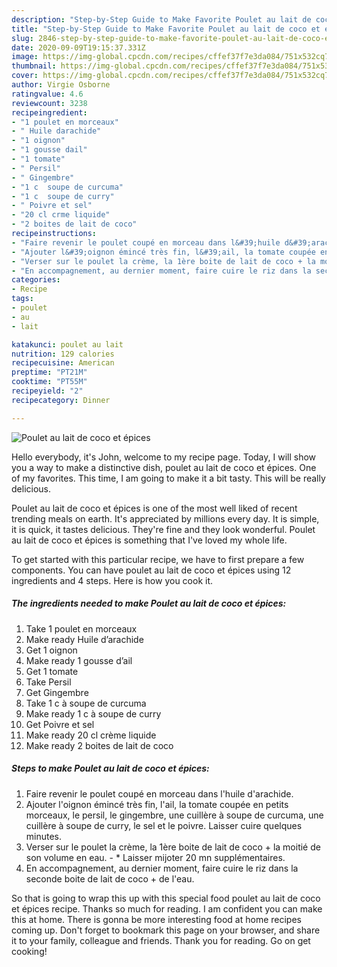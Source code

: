 ```yaml
---
description: "Step-by-Step Guide to Make Favorite Poulet au lait de coco et épices"
title: "Step-by-Step Guide to Make Favorite Poulet au lait de coco et épices"
slug: 2846-step-by-step-guide-to-make-favorite-poulet-au-lait-de-coco-et-epices
date: 2020-09-09T19:15:37.331Z
image: https://img-global.cpcdn.com/recipes/cffef37f7e3da084/751x532cq70/poulet-au-lait-de-coco-et-epices-photo-principale-de-la-recette.jpg
thumbnail: https://img-global.cpcdn.com/recipes/cffef37f7e3da084/751x532cq70/poulet-au-lait-de-coco-et-epices-photo-principale-de-la-recette.jpg
cover: https://img-global.cpcdn.com/recipes/cffef37f7e3da084/751x532cq70/poulet-au-lait-de-coco-et-epices-photo-principale-de-la-recette.jpg
author: Virgie Osborne
ratingvalue: 4.6
reviewcount: 3238
recipeingredient:
- "1 poulet en morceaux"
- " Huile darachide"
- "1 oignon"
- "1 gousse dail"
- "1 tomate"
- " Persil"
- " Gingembre"
- "1 c  soupe de curcuma"
- "1 c  soupe de curry"
- " Poivre et sel"
- "20 cl crme liquide"
- "2 boites de lait de coco"
recipeinstructions:
- "Faire revenir le poulet coupé en morceau dans l&#39;huile d&#39;arachide."
- "Ajouter l&#39;oignon émincé très fin, l&#39;ail, la tomate coupée en petits morceaux, le persil, le gingembre, une cuillère à soupe de curcuma, une cuillère à soupe de curry, le sel et le poivre. Laisser cuire quelques minutes."
- "Verser sur le poulet la crème, la 1ère boite de lait de coco + la moitié de son volume en eau. * Laisser mijoter 20 mn supplémentaires."
- "En accompagnement, au dernier moment, faire cuire le riz dans la seconde boite de lait de coco + de l&#39;eau."
categories:
- Recipe
tags:
- poulet
- au
- lait

katakunci: poulet au lait 
nutrition: 129 calories
recipecuisine: American
preptime: "PT21M"
cooktime: "PT55M"
recipeyield: "2"
recipecategory: Dinner

---
```



![Poulet au lait de coco et épices](https://img-global.cpcdn.com/recipes/cffef37f7e3da084/751x532cq70/poulet-au-lait-de-coco-et-epices-photo-principale-de-la-recette.jpg)

Hello everybody, it's John, welcome to my recipe page. Today, I will show you a way to make a distinctive dish, poulet au lait de coco et épices. One of my favorites. This time, I am going to make it a bit tasty. This will be really delicious.



Poulet au lait de coco et épices is one of the most well liked of recent trending meals on earth. It's appreciated by millions every day. It is simple, it is quick, it tastes delicious. They're fine and they look wonderful. Poulet au lait de coco et épices is something that I've loved my whole life.


To get started with this particular recipe, we have to first prepare a few components. You can have poulet au lait de coco et épices using 12 ingredients and 4 steps. Here is how you cook it.

<!--inarticleads1-->

##### The ingredients needed to make Poulet au lait de coco et épices:

1. Take 1 poulet en morceaux
1. Make ready  Huile d’arachide
1. Get 1 oignon
1. Make ready 1 gousse d’ail
1. Get 1 tomate
1. Take  Persil
1. Get  Gingembre
1. Take 1 c à soupe de curcuma
1. Make ready 1 c à soupe de curry
1. Get  Poivre et sel
1. Make ready 20 cl crème liquide
1. Make ready 2 boites de lait de coco




<!--inarticleads2-->

##### Steps to make Poulet au lait de coco et épices:

1. Faire revenir le poulet coupé en morceau dans l&#39;huile d&#39;arachide.
1. Ajouter l&#39;oignon émincé très fin, l&#39;ail, la tomate coupée en petits morceaux, le persil, le gingembre, une cuillère à soupe de curcuma, une cuillère à soupe de curry, le sel et le poivre. Laisser cuire quelques minutes.
1. Verser sur le poulet la crème, la 1ère boite de lait de coco + la moitié de son volume en eau. - * Laisser mijoter 20 mn supplémentaires.
1. En accompagnement, au dernier moment, faire cuire le riz dans la seconde boite de lait de coco + de l&#39;eau.




So that is going to wrap this up with this special food poulet au lait de coco et épices recipe. Thanks so much for reading. I am confident you can make this at home. There is gonna be more interesting food at home recipes coming up. Don't forget to bookmark this page on your browser, and share it to your family, colleague and friends. Thank you for reading. Go on get cooking!
